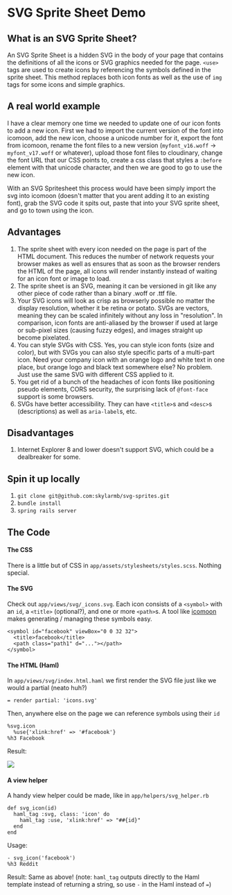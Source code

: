 # SVG Sprite Sheet Demo

## What is an SVG Sprite Sheet?
An SVG Sprite Sheet is a hidden SVG in the body of your page that contains the definitions of all the icons or SVG graphics needed for the page.  `<use>` tags are used to create icons by referencing the symbols defined in the sprite sheet. This method replaces both icon fonts as well as the use of `img` tags for some icons and simple graphics.

## A real world example

I have a clear memory one time we needed to update one of our icon fonts to add a new icon. First we had to import the current version of the font into icomoon, add the new icon, choose a unicode number for it, export the font from icomoon, rename the font files to a new version (`myfont_v16.woff` -> `myfont_v17.woff` or whatever), upload those font files to cloudinary, change the font URL that our CSS points to, create a css class that styles a `:before` element with that unicode character, and then we are good to go to use the new icon. 

With an SVG Spritesheet this process would have been simply import the svg into icomoon (doesn't matter that you arent adding it to an existing font), grab the SVG code it spits out, paste that into your SVG sprite sheet, and go to town using the icon. 

## Advantages

1. The sprite sheet with every icon needed on the page is part of the HTML document. This reduces the number of network requests your browser makes as well as ensures that as soon as the browser renders the HTML of the page, all icons will render instantly instead of waiting for an icon font or image to load.
2. The sprite sheet is an SVG, meaning it can be versioned in git like any other piece of code rather than a binary .woff or .ttf file.
3. Your SVG icons will look as crisp as browserly possible no matter the display resolution, whether it be retina or potato. SVGs are vectors, meaning they can be scaled infinitely without any loss in "resolution". In comparison, icon fonts are anti-aliased by the browser if used at large or sub-pixel sizes (causing fuzzy edges), and images straight up become pixelated.
4. You can style SVGs with CSS. Yes, you can style icon fonts (size and color), but with SVGs you can also style specific parts of a multi-part icon. Need your company icon with an orange logo and white text in one place, but orange logo and black text somewhere else? No problem. Just use the same SVG with different CSS applied to it.
5. You get rid of a bunch of the headaches of icon fonts like positioning pseudo elements, CORS security, the surprising lack of `@font-face` support is some browsers.
6. SVGs have better accessibility. They can have `<title>`s and `<desc>`s (descriptions) as well as `aria-label`s, etc.

## Disadvantages
1. Internet Explorer 8 and lower doesn't support SVG, which could be a dealbreaker for some.

## Spin it up locally
1. `git clone git@github.com:skylarmb/svg-sprites.git`
2. `bundle install`
3. `spring rails server`

## The Code

#### The CSS
There is a little but of CSS in `app/assets/stylesheets/styles.scss`. Nothing special.

#### The SVG
Check out `app/views/svg/_icons.svg`. Each icon consists of a `<symbol>` with an `id`, a `<title>` (optional?), and one or more `<path>`s. A tool like [icomoon](https://icomoon.io/app/) makes generating / managing these symbols easy.

    <symbol id="facebook" viewBox="0 0 32 32">
      <title>facebook</title>
      <path class="path1" d="..."></path>
    </symbol>

#### The HTML (Haml)
In `app/views/svg/index.html.haml` we first render the SVG file just like we would a partial (neato huh?)

    = render partial: 'icons.svg'

Then, anywhere else on the page we can reference symbols using their `id`

    %svg.icon
      %use{'xlink:href' => '#facebook'}
    %h3 Facebook

Result:

![](http://i.imgur.com/rTFskwM.png)

#### A view helper
A handy view helper could be made, like in `app/helpers/svg_helper.rb`

    def svg_icon(id)
      haml_tag :svg, class: 'icon' do
        haml_tag :use, 'xlink:href' => "##{id}"
      end
    end

Usage:

    - svg_icon('facebook')
    %h3 Reddit

Result: Same as above! (note: `haml_tag` outputs directly to the Haml template instead of returning a string, so use `-` in the Haml instead of `=`)

